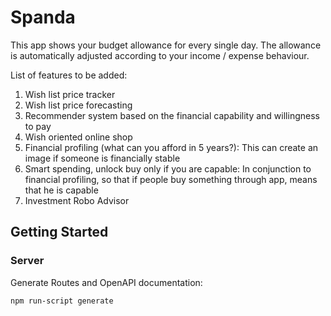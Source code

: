 # Spanda

This app shows your budget allowance for every single day. The allowance is automatically adjusted according to your income / expense behaviour.

List of features to be added:
1. Wish list price tracker
2. Wish list price forecasting
3. Recommender system based on the financial capability and willingness to pay
4. Wish oriented online shop
5. Financial profiling (what can you afford in 5 years?): This can create an image if someone is financially stable
6. Smart spending, unlock buy only if you are capable: In conjunction to financial profiling, so that if people buy something through app, means that he is capable
7. Investment Robo Advisor

## Getting Started

### Server

Generate Routes and OpenAPI documentation:

    npm run-script generate
